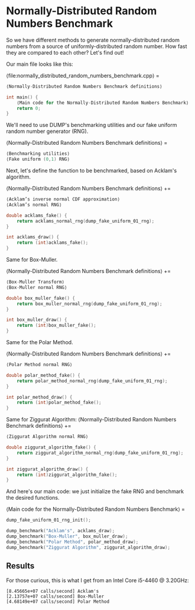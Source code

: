 # Normally-Distributed Random Numbers Benchmark

So we have different methods to generate normally-distributed random numbers from a source of uniformly-distributed random number. How fast they are compared to each other? Let's find out!

Our main file looks like this:

⟨file:normally_distributed_random_numbers_benchmark.cpp⟩ =
```C++
⟨Normally-Distributed Random Numbers Benchmark definitions⟩

int main() {
    ⟨Main code for the Normally-Distributed Random Numbers Benchmark⟩
    return 0;
}
```

We'll need to use DUMP's benchmarking utilities and our fake uniform random number generator (RNG).

⟨Normally-Distributed Random Numbers Benchmark definitions⟩ =
```C++
⟨Benchmarking utilities⟩
⟨Fake uniform (0,1) RNG⟩
```

Next, let's define the function to be benchmarked, based on Acklam's algorithm.

⟨Normally-Distributed Random Numbers Benchmark definitions⟩ +=
```C++
⟨Acklam’s inverse normal CDF approximation⟩
⟨Acklam’s normal RNG⟩

double acklams_fake() {
    return acklams_normal_rng(dump_fake_uniform_01_rng);
}

int acklams_draw() {
    return (int)acklams_fake();
}
```

Same for Box-Muller.

⟨Normally-Distributed Random Numbers Benchmark definitions⟩ +=
```C++
⟨Box-Muller Transform⟩
⟨Box-Muller normal RNG⟩

double box_muller_fake() {
    return box_muller_normal_rng(dump_fake_uniform_01_rng);
}

int box_muller_draw() {
    return (int)box_muller_fake();
}
```

Same for the Polar Method.

⟨Normally-Distributed Random Numbers Benchmark definitions⟩ +=
```C++
⟨Polar Method normal RNG⟩

double polar_method_fake() {
    return polar_method_normal_rng(dump_fake_uniform_01_rng);
}

int polar_method_draw() {
    return (int)polar_method_fake();
}
```

Same for Ziggurat Algorithm:
⟨Normally-Distributed Random Numbers Benchmark definitions⟩ +=
```C++
⟨Ziggurat Algorithm normal RNG⟩

double ziggurat_algorithm_fake() {
    return ziggurat_algorithm_normal_rng(dump_fake_uniform_01_rng);
}

int ziggurat_algorithm_draw() {
    return (int)ziggurat_algorithm_fake();
}
```



And here's our main code: we just initialize the fake RNG and benchmark the desired functions.

⟨Main code for the Normally-Distributed Random Numbers Benchmark⟩ =
```C++
dump_fake_uniform_01_rng_init();

dump_benchmark("Acklam's", acklams_draw);
dump_benchmark("Box-Muller", box_muller_draw);
dump_benchmark("Polar Method", polar_method_draw);
dump_benchmark("Ziggurat Algorithm", ziggurat_algorithm_draw);
```

## Results

For those curious, this is what I get from an Intel Core i5-4460 @ 3.20GHz:

```
[8.45665e+07 calls/second] Acklam's
[2.13757e+07 calls/second] Box-Muller
[4.68149e+07 calls/second] Polar Method
```
